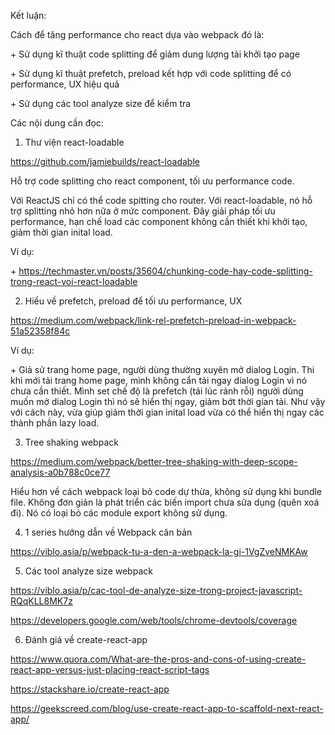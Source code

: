 Kết luận:

Cách để tăng performance cho react dựa vào webpack đó là:

\+ Sử dụng kĩ thuật code splitting để giảm dung lượng tải khởi tạo page

\+ Sử dụng kĩ thuật prefetch, preload kết hợp với code splitting để có
performance, UX hiệu quả

\+ Sử dụng các tool analyze size để kiểm tra

Các nội dung cần đọc:

1.  Thư viện react-loadable

<https://github.com/jamiebuilds/react-loadable>

Hỗ trợ code splitting cho react component, tối ưu performance code.

Với ReactJS chỉ có thể code spitting cho router. Với react-loadable, nó
hỗ trợ splitting nhỏ hơn nữa ở mức component. Đây giải pháp tối ưu
performance, hạn chế load các component không cần thiết khi khởi tạo,
giảm thời gian inital load.

Ví dụ:

\+
<https://techmaster.vn/posts/35604/chunking-code-hay-code-splitting-trong-react-voi-react-loadable>

2.  Hiểu về prefetch, preload để tối ưu performance, UX

<https://medium.com/webpack/link-rel-prefetch-preload-in-webpack-51a52358f84c>

Ví dụ:

\+ Giả sử trang home page, người dùng thường xuyên mở dialog Login. Thi
khi mới tải trang home page, mình không cẩn tải ngay dialog Login vì nó
chưa cần thiết. Mình set chế độ là prefetch (tải lúc rảnh rỗi) người
dùng muốn mở dialog Login thì nó sẽ hiển thị ngay, giảm bớt thời gian
tải. Như vậy với cách này, vừa giúp giảm thời gian inital load vừa có
thể hiển thị ngay các thành phần lazy load.

3.  Tree shaking webpack

<https://medium.com/webpack/better-tree-shaking-with-deep-scope-analysis-a0b788c0ce77>

Hiểu hơn về cách webpack loại bỏ code dự thừa, không sử dụng khi bundle
file. Không đơn giản là phát triển các biến import chưa sửa dụng (quên
xoá đi). Nó có loại bỏ các module export không sử dụng.

4.  1 series hướng dẫn về Webpack căn bản

<https://viblo.asia/p/webpack-tu-a-den-a-webpack-la-gi-1VgZveNMKAw>

5.  Các tool analyze size webpack

<https://viblo.asia/p/cac-tool-de-analyze-size-trong-project-javascript-RQqKLL8MK7z>

<https://developers.google.com/web/tools/chrome-devtools/coverage>

6.  Đánh giá về create-react-app

<https://www.quora.com/What-are-the-pros-and-cons-of-using-create-react-app-versus-just-placing-react-script-tags>

<https://stackshare.io/create-react-app>

<https://geekscreed.com/blog/use-create-react-app-to-scaffold-next-react-app/>
